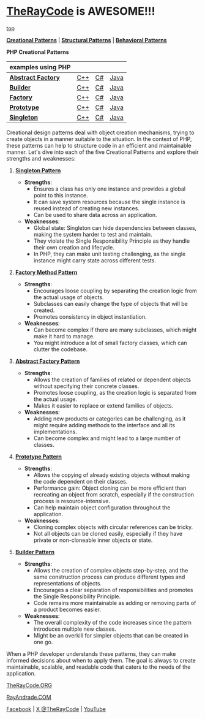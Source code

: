 # [TheRayCode](../../README.md) is AWESOME!!!

[top](../README.md)

**[Creational Patterns](./README.md)** | **[Structural Patterns](../Structural/README.md)** | **[Behavioral Patterns](../Behavioral/README.md)**

**PHP Creational Patterns**

| examples using PHP| | | |
|----|---|---|---|
|**[Abstract Factory](./AbstractFactory/README.md)**  | [C++](../../CPP/Creational/AbstractFactory/README.md) | [C#](../../Csharp/Creational/AbstractFactory/README.md) | [Java](../../Java/Creational/AbstractFactory/README.md) |
|**[Builder](./Builder/README.md)**  | [C++](../../CPP/Creational/Builder/README.md) | [C#](../../Csharp/Creational/Builder/README.md) | [Java](../../Java/Creational/Builder/README.md) |
|**[Factory](./Factory/README.md)**  | [C++](../../CPP/Creational/Factory/README.md) | [C#](../../Csharp/Creational/Factory/README.md) | [Java](../../Java/Creational/Factory/README.md) |
|**[Prototype](./Prototype/README.md)**  | [C++](../../CPP/Creational/Prototype/README.md) | [C#](../../Csharp/Creational/Prototype/README.md) | [Java](../../Java/Creational/Prototype/README.md) |
|**[Singleton](./Singleton/README.md)**  | [C++](../../CPP/Creational/Singleton/README.md) | [C#](../../Csharp/Creational/Singleton/README.md) | [Java](../../Java/Creational/Singleton/README.md) |

Creational design patterns deal with object creation mechanisms, trying to create objects in a manner suitable to the situation. In the context of PHP, these patterns can help to structure code in an efficient and maintainable manner. Let's dive into each of the five Creational Patterns and explore their strengths and weaknesses:

1. **[Singleton Pattern](Singleton/README.md)**
   - **Strengths**:
     - Ensures a class has only one instance and provides a global point to this instance.
     - It can save system resources because the single instance is reused instead of creating new instances.
     - Can be used to share data across an application.
   - **Weaknesses**:
     - Global state: Singleton can hide dependencies between classes, making the system harder to test and maintain.
     - They violate the Single Responsibility Principle as they handle their own creation and lifecycle.
     - In PHP, they can make unit testing challenging, as the single instance might carry state across different tests.
    
2. **[Factory Method Pattern](Factory/README.md)**
   - **Strengths**:
     - Encourages loose coupling by separating the creation logic from the actual usage of objects.
     - Subclasses can easily change the type of objects that will be created.
     - Promotes consistency in object instantiation.
   - **Weaknesses**:
     - Can become complex if there are many subclasses, which might make it hard to manage.
     - You might introduce a lot of small factory classes, which can clutter the codebase.

3. **[Abstract Factory Pattern](AbstractFactory/README.md)**
   - **Strengths**:
     - Allows the creation of families of related or dependent objects without specifying their concrete classes.
     - Promotes loose coupling, as the creation logic is separated from the actual usage.
     - Makes it easier to replace or extend families of objects.
   - **Weaknesses**:
     - Adding new products or categories can be challenging, as it might require adding methods to the interface and all its implementations.
     - Can become complex and might lead to a large number of classes.

4. **[Prototype Pattern](Prototype/README.md)**
   - **Strengths**:
     - Allows the copying of already existing objects without making the code dependent on their classes.
     - Performance gain: Object cloning can be more efficient than recreating an object from scratch, especially if the construction process is resource-intensive.
     - Can help maintain object configuration throughout the application.
   - **Weaknesses**:
     - Cloning complex objects with circular references can be tricky.
     - Not all objects can be cloned easily, especially if they have private or non-cloneable inner objects or state.

5. **[Builder Pattern](Prototype/README.md)**
   - **Strengths**:
     - Allows the creation of complex objects step-by-step, and the same construction process can produce different types and representations of objects.
     - Encourages a clear separation of responsibilities and promotes the Single Responsibility Principle.
     - Code remains more maintainable as adding or removing parts of a product becomes easier.
   - **Weaknesses**:
     - The overall complexity of the code increases since the pattern introduces multiple new classes.
     - Might be an overkill for simpler objects that can be created in one go.

When a PHP developer understands these patterns, they can make informed decisions about when to apply them. The goal is always to create maintainable, scalable, and readable code that caters to the needs of the application.

[TheRayCode.ORG](https://www.TheRayCode.org)

[RayAndrade.COM](https://www.RayAndrade.com)

[Facebook](https://www.facebook.com/TheRayCode/) | [X @TheRayCode](https://www.x.com/TheRayCode/) | [YouTube](https://www.youtube.com/TheRayCode/)
